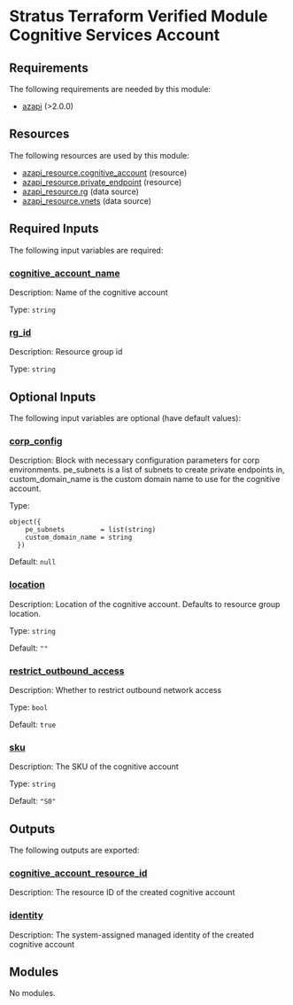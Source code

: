 <!-- BEGIN_TF_DOCS -->
# Stratus Terraform Verified Module Cognitive Services Account

<!-- markdownlint-disable MD033 -->
## Requirements

The following requirements are needed by this module:

- <a name="requirement_azapi"></a> [azapi](#requirement\_azapi) (>2.0.0)

## Resources

The following resources are used by this module:

- [azapi_resource.cognitive_account](https://registry.terraform.io/providers/Azure/azapi/latest/docs/resources/resource) (resource)
- [azapi_resource.private_endpoint](https://registry.terraform.io/providers/Azure/azapi/latest/docs/resources/resource) (resource)
- [azapi_resource.rg](https://registry.terraform.io/providers/Azure/azapi/latest/docs/data-sources/resource) (data source)
- [azapi_resource.vnets](https://registry.terraform.io/providers/Azure/azapi/latest/docs/data-sources/resource) (data source)

<!-- markdownlint-disable MD013 -->
## Required Inputs

The following input variables are required:

### <a name="input_cognitive_account_name"></a> [cognitive\_account\_name](#input\_cognitive\_account\_name)

Description: Name of the cognitive account

Type: `string`

### <a name="input_rg_id"></a> [rg\_id](#input\_rg\_id)

Description: Resource group id

Type: `string`

## Optional Inputs

The following input variables are optional (have default values):

### <a name="input_corp_config"></a> [corp\_config](#input\_corp\_config)

Description: Block with necessary configuration parameters for corp environments. pe\_subnets is a list of subnets to create private endpoints in, custom\_domain\_name is the custom domain name to use for the cognitive account.

Type:

```hcl
object({
    pe_subnets         = list(string)
    custom_domain_name = string
  })
```

Default: `null`

### <a name="input_location"></a> [location](#input\_location)

Description: Location of the cognitive account. Defaults to resource group location.

Type: `string`

Default: `""`

### <a name="input_restrict_outbound_access"></a> [restrict\_outbound\_access](#input\_restrict\_outbound\_access)

Description: Whether to restrict outbound network access

Type: `bool`

Default: `true`

### <a name="input_sku"></a> [sku](#input\_sku)

Description: The SKU of the cognitive account

Type: `string`

Default: `"S0"`

## Outputs

The following outputs are exported:

### <a name="output_cognitive_account_resource_id"></a> [cognitive\_account\_resource\_id](#output\_cognitive\_account\_resource\_id)

Description: The resource ID of the created cognitive account

### <a name="output_identity"></a> [identity](#output\_identity)

Description: The system-assigned managed identity of the created cognitive account

## Modules

No modules.

<!-- markdownlint-disable-next-line MD041 -->
<!-- END_TF_DOCS -->